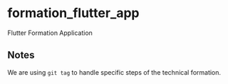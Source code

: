 # formation_flutter_app

Flutter Formation Application

## Notes

We are using `git tag` to handle specific steps of the technical formation.
